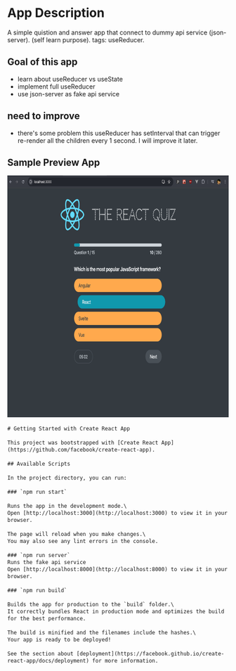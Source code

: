 # App Description

A simple quistion and answer app that connect to dummy api service (json-server). (self learn purpose). tags: useReducer.

## Goal of this app

- learn about useReducer vs useState
- implement full useReducer
- use json-server as fake api service

## need to improve

- there's some problem this useReducer has setInterval that can trigger re-render all the children every 1 second. I will improve it later.

## Sample Preview App

<img src="https://raw.githubusercontent.com/xdenistwn/react-quiz/refs/heads/main/public/images/preview-app/dashboard-1.png" width="550" height="550" height="auto">

```
# Getting Started with Create React App

This project was bootstrapped with [Create React App](https://github.com/facebook/create-react-app).

## Available Scripts

In the project directory, you can run:

### `npm run start`

Runs the app in the development mode.\
Open [http://localhost:3000](http://localhost:3000) to view it in your browser.

The page will reload when you make changes.\
You may also see any lint errors in the console.

### `npm run server`
Runs the fake api service
Open [http://localhost:8000](http://localhost:8000) to view it in your browser.

### `npm run build`

Builds the app for production to the `build` folder.\
It correctly bundles React in production mode and optimizes the build for the best performance.

The build is minified and the filenames include the hashes.\
Your app is ready to be deployed!

See the section about [deployment](https://facebook.github.io/create-react-app/docs/deployment) for more information.
```
